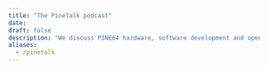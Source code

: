 ```yaml
---
title: "The PineTalk podcast"
date: 
draft: false
description: "We discuss PINE64 hardware, software development and open source in general. Send in your questions! A community ran podcast for the community."
aliases:
  - /pinetalk
---
```

